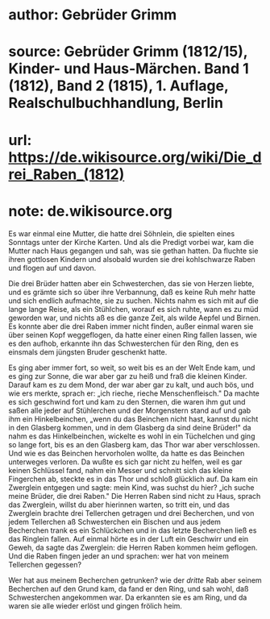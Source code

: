 # author: Gebrüder Grimm
# source: Gebrüder Grimm (1812/15), Kinder- und Haus-Märchen. Band 1 (1812), Band 2 (1815), 1. Auflage, Realschulbuchhandlung, Berlin
# url: https://de.wikisource.org/wiki/Die_drei_Raben_(1812)
# note: de.wikisource.org

Es war einmal eine Mutter, die hatte drei Söhnlein, die spielten eines Sonntags unter der Kirche Karten. Und als die Predigt vorbei war, kam die Mutter nach Haus gegangen und sah, was sie gethan hatten. Da fluchte sie ihren gottlosen Kindern und alsobald wurden sie drei kohlschwarze Raben und flogen auf und davon. 

Die drei Brüder hatten aber ein Schwesterchen, das sie von Herzen liebte, und es  grämte sich so über ihre Verbannung, daß es keine Ruh mehr hatte und sich endlich aufmachte, sie zu suchen. Nichts nahm es sich mit auf die lange lange Reise, als ein Stühlchen, worauf es sich ruhte, wann es zu müd geworden war, und nichts aß es die ganze Zeit, als wilde Aepfel und Birnen. Es konnte aber die drei Raben immer nicht finden, außer einmal waren sie über seinen Kopf weggeflogen, da hatte einer einen Ring fallen lassen, wie es den aufhob, erkannte ihn das Schwesterchen für den Ring, den es einsmals dem jüngsten Bruder geschenkt hatte. 

Es ging aber immer fort, so weit, so weit bis es an der Welt Ende kam, und es ging zur Sonne, die war aber gar zu heiß und fraß die kleinen Kinder. Darauf kam es zu dem Mond, der war aber gar zu kalt, und auch bös, und wie ers merkte, sprach er: „ich rieche, rieche Menschenfleisch." Da machte es sich geschwind fort und kam zu den Sternen, die waren ihm gut und saßen alle jeder auf Stühlerchen und der Morgenstern stand auf und gab ihm ein Hinkelbeinchen, „wenn du das Beinchen nicht hast, kannst du nicht in den Glasberg kommen, und in dem Glasberg da sind deine Brüder!" da nahm es das Hinkelbeinchen, wickelte es wohl in ein Tüchelchen und ging so lange fort, bis es an den Glasberg kam, das Thor war  aber verschlossen. Und wie es das Beinchen hervorholen wollte, da hatte es das Beinchen unterweges verloren. Da wußte es sich gar nicht zu helfen, weil es gar keinen Schlüssel fand, nahm ein Messer und schnitt sich das kleine Fingerchen ab, steckte es in das Thor und schloß glücklich auf. Da kam ein Zwerglein entgegen und sagte: mein Kind, was suchst du hier? „ich suche meine Brüder, die drei Raben." Die Herren Raben sind nicht zu Haus, sprach das Zwerglein, willst du aber hierinnen warten, so tritt ein, und das Zwerglein brachte drei Tellerchen getragen und drei Becherchen, und von jedem Tellerchen aß Schwesterchen ein Bischen und aus jedem Becherchen trank es ein Schlückchen und in das letzte Becherchen ließ es das Ringlein fallen. Auf einmal hörte es in der Luft ein Geschwirr und ein Geweh, da sagte das Zwerglein: die Herren Raben kommen heim geflogen. Und die Raben fingen jeder an und sprachen: wer hat von meinem Tellerchen gegessen? 

Wer hat aus meinem Becherchen getrunken? wie der *dritte* Rab aber seinem Becherchen auf den Grund kam, da fand er den Ring, und sah wohl, daß Schwesterchen angekommen war. Da erkannten sie es am Ring, und da waren sie alle wieder erlöst und gingen frölich heim. 

